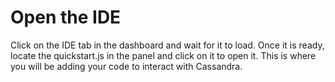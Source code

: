 # **Open the IDE**

Click on the IDE tab in the dashboard and wait for it to load. Once it is ready, locate the quickstart.js in the panel and click on it to open it. This is where you will be adding your code to interact with Cassandra.
